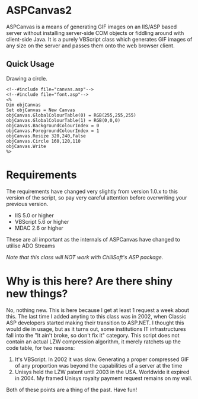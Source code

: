 # ASPCanvas2
ASPCanvas is a means of generating GIF images on an IIS/ASP based server without installing server-side COM objects or fiddling around with client-side Java. It is a purely VBScript class which generates GIF images of any size on the server and passes them onto the web browser client.

## Quick Usage

Drawing a circle.

```
<!--#include file="canvas.asp"-->
<!--#include file="font.asp"-->
<%
Dim objCanvas
Set objCanvas = New Canvas
objCanvas.GlobalColourTable(0) = RGB(255,255,255)
objCanvas.GlobalColourTable(1) = RGB(0,0,0)
objCanvas.BackgroundColourIndex = 0
objCanvas.ForegroundColourIndex = 1
objCanvas.Resize 320,240,False
objCanvas.Circle 160,120,110
objCanvas.Write
%>
```

# Requirements

The requirements have changed very slightly from version 1.0.x to this version of the script, so pay very careful attention before overwriting your previous version.

* IIS 5.0 or higher
* VBScript 5.6 or higher
* MDAC 2.6 or higher

These are all important as the internals of ASPCanvas have changed to utilise ADO Streams

*Note that this class will NOT work with ChiliSoft's ASP package.*

# Why is this here? Are there shiny new things?
No, nothing new. This is here because I get at least 1 request a week about this. The last time I added anyting to this class was in 2002, when Classic ASP developers started making their transition to ASP.NET. I thought this would die in usage, but as it turns out, some institutions IT infrastructures fall into the "It ain't broke, so don't fix it" category. This script does not contain an actual LZW compression algorithm, it merely ratchets up the code table, for two reasons:

1. It's VBScript. In 2002 it was slow. Generating a proper compressed GIF of any proportion was beyond the capabilities of a server at the time
2. Unisys held the LZW patent until 2003 in the USA. Worldwide it expired in 2004. My framed Unisys royalty payment request remains on my wall.

Both of these points are a thing of the past. Have fun!